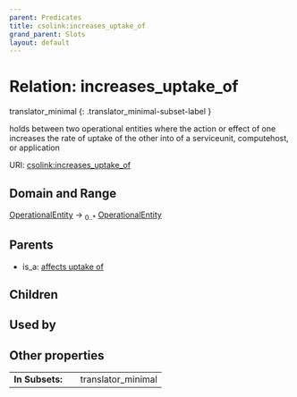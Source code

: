 ```yaml
---
parent: Predicates
title: csolink:increases_uptake_of
grand_parent: Slots
layout: default
---
```


# Relation: increases_uptake_of

translator_minimal
{: .translator_minimal-subset-label }


holds between two operational entities where the action or effect of one increases the rate of uptake of the other into of a serviceunit, computehost, or application

URI: [csolink:increases_uptake_of](https://w3id.org/csolink/vocab/increases_uptake_of)

## Domain and Range

[OperationalEntity](OperationalEntity.md) ->  <sub>0..*</sub> [OperationalEntity](OperationalEntity.md)

## Parents

 *  is_a: [affects uptake of](affects_uptake_of.md)

## Children


## Used by


## Other properties

|  |  |  |
| --- | --- | --- |
| **In Subsets:** | | translator_minimal |

